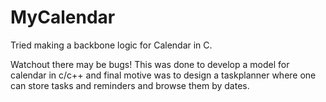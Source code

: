 # MyCalendar
Tried making a backbone logic for Calendar in C.

Watchout there may be bugs!
This was done to develop a model for calendar in c/c++ and final motive was to design a taskplanner
where one can store tasks and reminders and browse them by dates.
